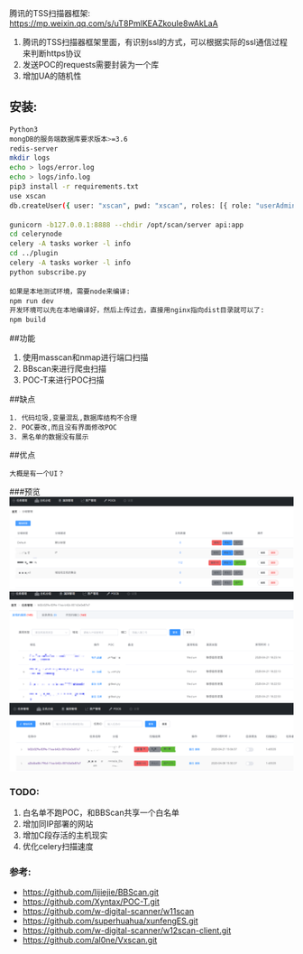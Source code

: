 


腾讯的TSS扫描器框架:  <https://mp.weixin.qq.com/s/uT8PmlKEAZkouIe8wAkLaA>
1. 腾讯的TSS扫描器框架里面，有识别ssl的方式，可以根据实际的ssl通信过程来判断https协议
2. 发送POC的requests需要封装为一个库
3. 增加UA的随机性



## 安装:

```sh
Python3
mongDB的服务端数据库要求版本>=3.6
redis-server
mkdir logs
echo > logs/error.log
echo > logs/info.log
pip3 install -r requirements.txt
use xscan
db.createUser({ user: "xscan", pwd: "xscan", roles: [{ role: "userAdminAnyDatabase", db: "admin" }] })

gunicorn -b127.0.0.1:8888 --chdir /opt/scan/server api:app
cd celerynode
celery -A tasks worker -l info
cd ../plugin
celery -A tasks worker -l info
python subscribe.py

如果是本地测试环境，需要node来编译:
npm run dev
开发环境可以先在本地编译好，然后上传过去，直接用nginx指向dist目录就可以了:
npm build
```

##功能
1. 使用masscan和nmap进行端口扫描
2. BBscan来进行爬虫扫描
3. POC-T来进行POC扫描

##缺点
```
1. 代码垃圾,变量混乱,数据库结构不合理
2. POC要改,而且没有界面修改POC
3. 黑名单的数据没有展示
```
##优点
```
大概是有一个UI？
```


###预览
![](WX20200426-162949.png)
![](WX20200426-163020.png)
![](WechatIMG164.png)

### TODO:
1. 白名单不跑POC，和BBScan共享一个白名单
2. 增加同IP部署的网站
3. 增加C段存活的主机现实
4. 优化celery扫描速度

### 参考:
* <https://github.com/lijiejie/BBScan.git>
* <https://github.com/Xyntax/POC-T.git>
* <https://github.com/w-digital-scanner/w11scan>
* <https://github.com/superhuahua/xunfengES.git>
* <https://github.com/w-digital-scanner/w12scan-client.git>
* <https://github.com/al0ne/Vxscan.git>

